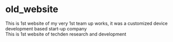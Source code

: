 # old_website
This is 1st website of my very 1st team up works, it was a customized device development based start-up company  
This is 1st website of techden research and development
